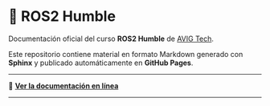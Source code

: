 # 📘 ROS2 Humble

Documentación oficial del curso **ROS2 Humble** de [AVIG Tech](https://github.com/AvigTech-Labs).

Este repositorio contiene material en formato Markdown generado con **Sphinx** y publicado automáticamente en **GitHub Pages**.

---

🚀 **[Ver la documentación en línea](https://avigtech-labs.github.io/ros2-basico-espe/)**

---
